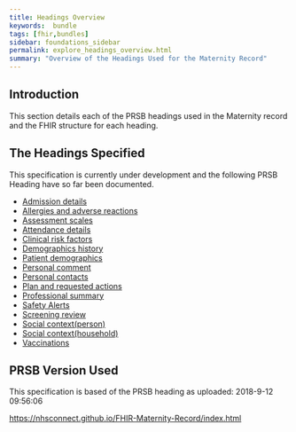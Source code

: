 ```yaml
---
title: Headings Overview
keywords:  bundle
tags: [fhir,bundles]
sidebar: foundations_sidebar
permalink: explore_headings_overview.html
summary: "Overview of the Headings Used for the Maternity Record"
---
```


## Introduction ##

This section details each of the PRSB headings used in the Maternity record and the FHIR structure for each heading.

## The Headings Specified ##

This specification is currently under development and the following PRSB Heading have so far been documented.
- [Admission details](explore_admission_details.html)
- [Allergies and adverse reactions](explore_allergies_and_adverse_reactions.html)
- [Assessment scales](explore_assessment_scales.html)
- [Attendance details](explore_attendance_details.html)
- [Clinical risk factors](explore_clinical_risk_factors.html)
- [Demographics history](explore_demographics_history.html)
- [Patient demographics](explore_patient_demographics.html)
- [Personal comment](explore_personal_comment.html)
- [Personal contacts](explore_personal_contacts.html)
- [Plan and requested actions](explore_plan_and_requested_actions.html)
- [Professional summary](explore_professional_summary.html)
- [Safety Alerts](explore_safety_alerts.html)
- [Screening review](explore_screening_review.html)
- [Social context(person)](explore_social_context_household.html)
- [Social context(household)](explore_social_context_household.html)
- [Vaccinations](explore_vaccinations.html) 

## PRSB Version Used ##

This specification is based of the PRSB heading as uploaded: 2018-9-12 09:56:06

https://nhsconnect.github.io/FHIR-Maternity-Record/index.html